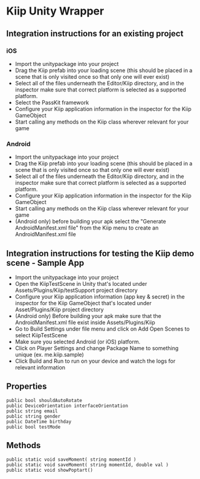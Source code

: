 # Kiip Unity Wrapper

## Integration instructions for an existing project

### iOS
- Import the unitypackage into your project
- Drag the Kiip prefab into your loading scene (this should be placed in a scene that is only visited once so that only one will ever exist)
- Select all of the files underneath the Editor/Kiip directory, and in the inspector make sure that correct platform is selected as a supported platform.
- Select the PassKit framework
- Configure your Kiip application information in the inspector for the Kiip GameObject
- Start calling any methods on the Kiip class wherever relevant for your game

### Android 
- Import the unitypackage into your project
- Drag the Kiip prefab into your loading scene (this should be placed in a scene that is only visited once so that only one will ever exist)
- Select all of the files underneath the Editor/Kiip directory, and in the inspector make sure that correct platform is selected as a supported platform.
- Configure your Kiip application information in the inspector for the Kiip GameObject
- Start calling any methods on the Kiip class wherever relevant for your game
- (Android only) before building your apk select the "Generate AndroidManifest.xml file" from the Kiip menu to create an AndroidManifest.xml file

## Integration instructions for testing the Kiip demo scene - Sample App

- Import the unitypackage into your project
- Open the KiipTestScene in Unity that's located under Assets/Plugins/Kiip/testSupport project directory
- Configure your Kiip application information (app key & secret) in the inspector for the Kiip GameObject that's located under Asset/Plugins/Kiip project directory
- (Android only) Before building your apk make sure that the AndroidManifest.xml file exist inside Assets/Plugins/Kiip
- Go to Build Settings under file menu and click on Add Open Scenes to select KiipTestScene
- Make sure you selected Android (or iOS) platform.
- Click on Player Settings and change Package Name to something unique (ex. me.kiip.sample)
- Click Build and Run to run on your device and watch the logs for relevant information


## Properties

    public bool shouldAutoRotate
    public DeviceOrientation interfaceOrientation
    public string email
    public string gender
    public DateTime birthday
    public bool testMode

## Methods

    public static void saveMoment( string momentId )
    public static void saveMoment( string momentId, double val )
    public static void showPoptart()
